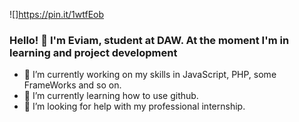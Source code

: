 ![]https://pin.it/1wtfEob

### Hello! 👋 I'm Eviam, student at DAW. At the moment I'm in learning and project development

- 🔭 I’m currently working on my skills in JavaScript, PHP, some FrameWorks and so on.
- 🌱 I’m currently learning how to use github.
- 🤔 I’m looking for help with my professional internship.
